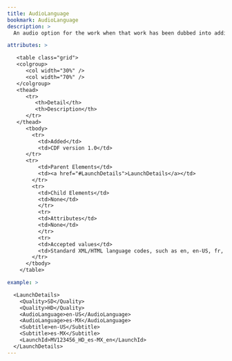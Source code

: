 ```yaml
---
title: AudioLanguage
bookmark: AudioLanguage
description: >
  An audio option for the work when that work has been dubbed into additional languages. You can include as many AudioLanguage elements as needed to specify the work's available alternatives.

attributes: >

   <table class="grid">
   <colgroup>
      <col width="30%" />
      <col width="70%" />
   </colgroup>
   <thead>
      <tr>
         <th>Detail</th>
         <th>Description</th>
      </tr>
   </thead>
      <tbody>
        <tr>
          <td>Added</td>
          <td>CDF version 1.0</td>
      </tr>
      <tr>
          <td>Parent Elements</td>
          <td><a href="#LaunchDetails">LaunchDetails</a></td>
        </tr>
        <tr>
          <td>Child Elements</td>
          <td>None</td>
          </tr>
          <tr>
          <td>Attributes</td>
          <td>None</td>
          </tr>
          <tr>
          <td>Accepted values</td>
          <td>Standard XML/HTML language codes, such as en, en-US, fr, or fr-FR</td>
        </tr>
      </tbody>
    </table>

example: >

  <LaunchDetails>
    <Quality>SD</Quality>
    <Quality>HD</Quality>
    <AudioLanguage>en-US</AudioLanguage>
    <AudioLanguage>es-MX</AudioLanguage>
    <Subtitle>en-US</Subtitle>
    <Subtitle>es-MX</Subtitle>
    <LaunchId>MV123456_HD_es-MX_en</LaunchId>
  </LaunchDetails>
---
```

